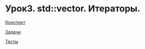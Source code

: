 Урок3. std::vector. Итераторы.
====



[Конспект](students3.md)

[Задачи](problems/)

[Тесты](list.md)



